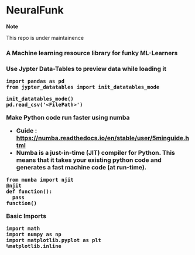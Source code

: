 # NeuralFunk 

**Note**

This repo is under maintainence

<h3> A Machine learning resource library for funky ML-Learners <h3/>

Use Jypter Data-Tables to preview data while loading it 

```
import pandas as pd
from jypter_datatables import init_datatables_mode

init_datatables_mode()
pd.read_csv('<FilePath>')
```

Make Python code run faster using numba
* Guide : https://numba.readthedocs.io/en/stable/user/5minguide.html
* Numba is a just-in-time (JIT) compiler for Python. This means that it takes your existing python code and generates a fast machine code (at run-time).

```
from munba import njit
@njit
def function():
  pass 
function()  
```

Basic Imports 
```
import math
import numpy as np
import matplotlib.pyplot as plt
%matplotlib.inline
```



